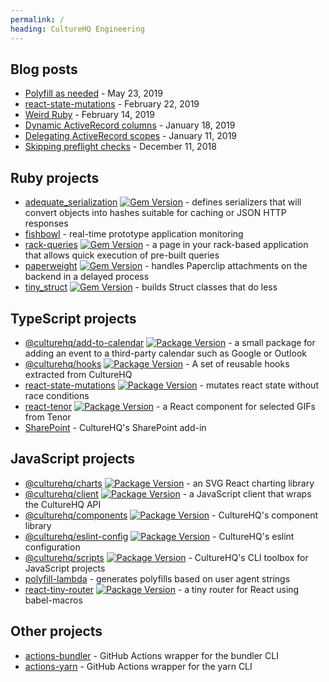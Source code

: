 ```yaml
---
permalink: /
heading: CultureHQ Engineering
---
```


## Blog posts

* [Polyfill as needed](posts/2019-05-23-polyfill-as-needed) - May 23, 2019
* [react-state-mutations](posts/2019-02-22-react-state-mutations) - February 22, 2019
* [Weird Ruby](posts/2019-02-14-weird-ruby) - February 14, 2019
* [Dynamic ActiveRecord columns](posts/2019-01-18-dynamic-activerecord-columns) - January 18, 2019
* [Delegating ActiveRecord scopes](posts/2019-01-11-delegating-activerecord-scopes) - January 11, 2019
* [Skipping preflight checks](posts/2018-12-11-skipping-preflight-checks) - December 11, 2018

## Ruby projects

* [adequate_serialization](https://github.com/CultureHQ/adequate_serialization) [![Gem Version](https://img.shields.io/gem/v/adequate_serialization.svg)](https://github.com/CultureHQ/adeqaute_serialization) - defines serializers that will convert objects into hashes suitable for caching or JSON HTTP responses
* [fishbowl](https://github.com/CultureHQ/fishbowl) - real-time prototype application monitoring
* [rack-queries](https://github.com/CultureHQ/rack-queries) [![Gem Version](https://img.shields.io/gem/v/rack-queries.svg)](https://github.com/CultureHQ/rack-queries) - a page in your rack-based application that allows quick execution of pre-built queries
* [paperweight](https://github.com/CultureHQ/paperweight) [![Gem Version](https://img.shields.io/gem/v/paperweight.svg)](https://github.com/CultureHQ/paperweight) - handles Paperclip attachments on the backend in a delayed process
* [tiny_struct](https://github.com/CultureHQ/tiny_struct) [![Gem Version](https://img.shields.io/gem/v/tiny_struct.svg)](https://github.com/CultureHQ/tiny_struct) - builds Struct classes that do less

## TypeScript projects

* [@culturehq/add-to-calendar](https://engineering.culturehq.com/add-to-calendar) [![Package Version](https://img.shields.io/npm/v/@culturehq/add-to-calendar.svg)](https://www.npmjs.com/package/@culturehq/add-to-calendar) - a small package for adding an event to a third-party calendar such as Google or Outlook
* [@culturehq/hooks](https://engineering.culturehq.com/hooks) [![Package Version](https://img.shields.io/npm/v/@culturehq/hooks.svg)](https://www.npmjs.com/package/@culturehq/hooks) - A set of reusable hooks extracted from CultureHQ
* [react-state-mutations](https://github.com/CultureHQ/react-state-mutations) [![Package Version](https://img.shields.io/npm/v/react-state-mutations.svg)](https://www.npmjs.com/package/react-state-mutations) - mutates react state without race conditions
* [react-tenor](https://engineering.culturehq.com/react-tenor) [![Package Version](https://img.shields.io/npm/v/react-tenor.svg)](https://www.npmjs.com/package/react-tenor) - a React component for selected GIFs from Tenor
* [SharePoint](https://github.com/CultureHQ/SharePoint) - CultureHQ's SharePoint add-in

## JavaScript projects

* [@culturehq/charts](https://engineering.culturehq.com/charts/) [![Package Version](https://img.shields.io/npm/v/@culturehq/charts.svg)](https://www.npmjs.com/package/@culturehq/charts) - an SVG React charting library
* [@culturehq/client](https://github.com/CultureHQ/client) [![Package Version](https://img.shields.io/npm/v/@culturehq/client.svg)](https://www.npmjs.com/package/@culturehq/client) - a JavaScript client that wraps the CultureHQ API
* [@culturehq/components](https://engineering.culturehq.com/components) [![Package Version](https://img.shields.io/npm/v/@culturehq/components.svg)](https://www.npmjs.com/package/@culturehq/components) - CultureHQ's component library
* [@culturehq/eslint-config](https://github.com/CultureHQ/eslint-config) [![Package Version](https://img.shields.io/npm/v/@culturehq/eslint-config.svg)](https://www.npmjs.com/package/@culturehq/eslint-config) - CultureHQ's eslint configuration
* [@culturehq/scripts](https://github.com/CultureHQ/scripts) [![Package Version](https://img.shields.io/npm/v/@culturehq/scripts.svg)](https://www.npmjs.com/package/@culturehq/scripts) - CultureHQ's CLI toolbox for JavaScript projects
* [polyfill-lambda](https://github.com/CultureHQ/polyfill-lambda) - generates polyfills based on user agent strings
* [react-tiny-router](https://github.com/CultureHQ/react-tiny-router) [![Package Version](https://img.shields.io/npm/v/react-tiny-router.svg)](https://www.npmjs.com/package/react-tiny-router) - a tiny router for React using babel-macros

## Other projects

* [actions-bundler](https://github.com/CultureHQ/actions-bundler) - GitHub Actions wrapper for the bundler CLI
* [actions-yarn](https://github.com/CultureHQ/actions-yarn) - GitHub Actions wrapper for the yarn CLI
